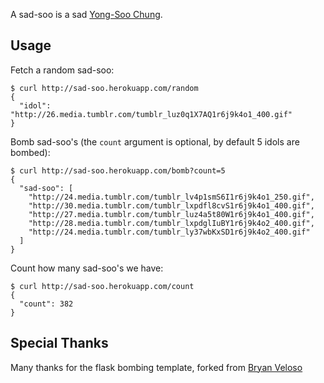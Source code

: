 A sad-soo is a sad [Yong-Soo Chung](https://twitter.com/#!/yongsoochung).

## Usage

Fetch a random sad-soo:

    $ curl http://sad-soo.herokuapp.com/random
    {
      "idol": "http://26.media.tumblr.com/tumblr_luz0q1X7AQ1r6j9k4o1_400.gif"
    }

Bomb sad-soo's (the `count` argument is optional, by default 5 idols are bombed):

    $ curl http://sad-soo.herokuapp.com/bomb?count=5
    {
      "sad-soo": [
        "http://24.media.tumblr.com/tumblr_lv4p1smS6I1r6j9k4o1_250.gif",
        "http://30.media.tumblr.com/tumblr_lxpdfl8cvS1r6j9k4o1_400.gif",
        "http://27.media.tumblr.com/tumblr_luz4a5t80W1r6j9k4o1_400.gif",
        "http://28.media.tumblr.com/tumblr_lxpdglIuBY1r6j9k4o2_400.gif",
        "http://24.media.tumblr.com/tumblr_ly37wbKxSD1r6j9k4o2_400.gif"
      ]
    }

Count how many sad-soo's we have:

    $ curl http://sad-soo.herokuapp.com/count
    {
      "count": 382
    }


## Special Thanks

Many thanks for the flask bombing template, forked from [Bryan Veloso](https://github.com/bryanveloso/aidoru)